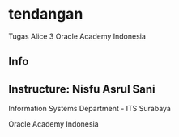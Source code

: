 # tendangan
Tugas Alice 3 Oracle Academy Indonesia
## Info
Instructure: Nisfu Asrul Sani
---
Information Systems Department - ITS Surabaya


Oracle Academy Indonesia 
